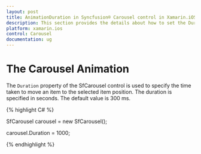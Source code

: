```yaml
---
layout: post
title: AnimationDuration in Syncfusion® Carousel control in Xamarin.iOS
description: This section provides the details about how to set the Duration in Carousel animation for Xamarin.iOS
platform: xamarin.ios
control: Carousel
documentation: ug
---
```


# The Carousel Animation

The `Duration` property of the SfCarousel control is used to specify the time taken to move an item to the selected item position. The duration is specified in seconds.  The default value is 300 ms.

{% highlight C# %}

SfCarousel carousel = new SfCarousel();

carousel.Duration = 1000;

{% endhighlight %}

